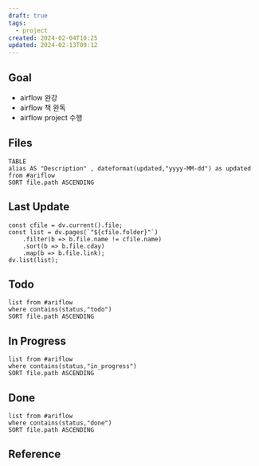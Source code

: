```yaml
---
draft: true
tags:
  - project
created: 2024-02-04T10:25
updated: 2024-02-13T09:12
---
```


## Goal

- airflow 완강
- airflow 책 완독
- airflow project 수행

## Files

```dataview
TABLE
alias AS "Description" , dateformat(updated,"yyyy-MM-dd") as updated
from #ariflow
SORT file.path ASCENDING
```

## Last Update

```dataviewjs
const cfile = dv.current().file;
const list = dv.pages(`"${cfile.folder}"`)
    .filter(b => b.file.name != cfile.name)
    .sort(b => b.file.cday)
    .map(b => b.file.link);
dv.list(list);
```

## Todo

```dataview
list from #ariflow
where contains(status,"todo")
SORT file.path ASCENDING
```

## In Progress

```dataview
list from #ariflow
where contains(status,"in_progress")
SORT file.path ASCENDING
```

## Done

```dataview
list from #ariflow
where contains(status,"done")
SORT file.path ASCENDING
```

## Reference
